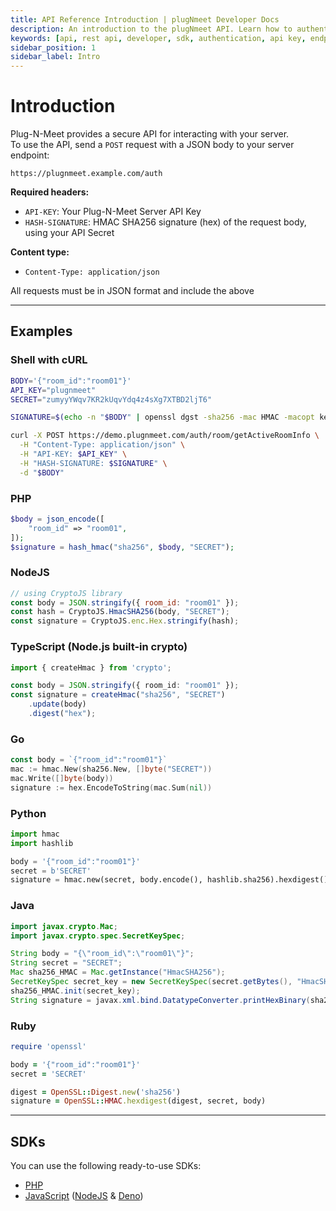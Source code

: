 ```yaml
---
title: API Reference Introduction | plugNmeet Developer Docs
description: An introduction to the plugNmeet API. Learn how to authenticate, make requests, and use our powerful endpoints to build custom video applications.
keywords: [api, rest api, developer, sdk, authentication, api key, endpoints, webhook]
sidebar_position: 1
sidebar_label: Intro
---
```


# Introduction

Plug-N-Meet provides a secure API for interacting with your server.  
To use the API, send a `POST` request with a JSON body to your server endpoint:

```
https://plugnmeet.example.com/auth
```

**Required headers:**
- `API-KEY`: Your Plug-N-Meet Server API Key
- `HASH-SIGNATURE`: HMAC SHA256 signature (hex) of the request body, using your API Secret

**Content type:**
- `Content-Type: application/json`

All requests must be in JSON format and include the above

---

## Examples

### Shell with cURL

```bash
BODY='{"room_id":"room01"}'
API_KEY="plugnmeet"
SECRET="zumyyYWqv7KR2kUqvYdq4z4sXg7XTBD2ljT6"

SIGNATURE=$(echo -n "$BODY" | openssl dgst -sha256 -mac HMAC -macopt key:"$SECRET" | awk '{print $2}')

curl -X POST https://demo.plugnmeet.com/auth/room/getActiveRoomInfo \
  -H "Content-Type: application/json" \
  -H "API-KEY: $API_KEY" \
  -H "HASH-SIGNATURE: $SIGNATURE" \
  -d "$BODY"
```

### PHP

```php
$body = json_encode([
    "room_id" => "room01",
]);
$signature = hash_hmac("sha256", $body, "SECRET");
```

### NodeJS

```js
// using CryptoJS library
const body = JSON.stringify({ room_id: "room01" });
const hash = CryptoJS.HmacSHA256(body, "SECRET");
const signature = CryptoJS.enc.Hex.stringify(hash);
```

### TypeScript (Node.js built-in crypto)

```ts
import { createHmac } from 'crypto';

const body = JSON.stringify({ room_id: "room01" });
const signature = createHmac("sha256", "SECRET")
    .update(body)
    .digest("hex");
```

### Go

```go
const body = `{"room_id":"room01"}`
mac := hmac.New(sha256.New, []byte("SECRET"))
mac.Write([]byte(body))
signature := hex.EncodeToString(mac.Sum(nil))
```

### Python

```python
import hmac
import hashlib

body = '{"room_id":"room01"}'
secret = b'SECRET'
signature = hmac.new(secret, body.encode(), hashlib.sha256).hexdigest()
```

### Java

```java
import javax.crypto.Mac;
import javax.crypto.spec.SecretKeySpec;

String body = "{\"room_id\":\"room01\"}";
String secret = "SECRET";
Mac sha256_HMAC = Mac.getInstance("HmacSHA256");
SecretKeySpec secret_key = new SecretKeySpec(secret.getBytes(), "HmacSHA256");
sha256_HMAC.init(secret_key);
String signature = javax.xml.bind.DatatypeConverter.printHexBinary(sha256_HMAC.doFinal(body.getBytes())).toLowerCase();
```

### Ruby

```ruby
require 'openssl'

body = '{"room_id":"room01"}'
secret = 'SECRET'

digest = OpenSSL::Digest.new('sha256')
signature = OpenSSL::HMAC.hexdigest(digest, secret, body)
```

---

## SDKs

You can use the following ready-to-use SDKs:

- [PHP](https://github.com/mynaparrot/plugNmeet-sdk-php)
- [JavaScript](https://github.com/mynaparrot/plugNmeet-sdk-js) ([NodeJS](https://www.npmjs.com/package/plugnmeet-sdk-js) & [Deno](https://deno.land/x/plugnmeet))
